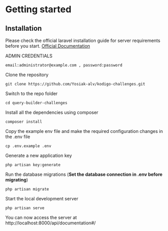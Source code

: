 # Getting started

## Installation

Please check the official laravel installation guide for server requirements before you start. [Official Documentation](https://laravel.com/docs/5.4/installation#installation)

ADMIN CREDENTIALS

    email:administrator@example.com , password:password

Clone the repository

    git clone https://github.com/Yosiak-alv/kodigo-challenges.git

Switch to the repo folder

    cd query-builder-challenges

Install all the dependencies using composer

    composer install


Copy the example env file and make the required configuration changes in the .env file

    cp .env.example .env

Generate a new application key

    php artisan key:generate

Run the database migrations (**Set the database connection in .env before migrating**)

    php artisan migrate


Start the local development server

    php artisan serve

You can now access the server at http://localhost:8000/api/documentation#/
